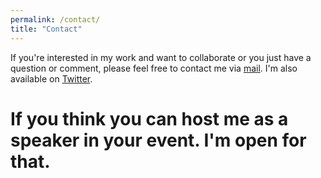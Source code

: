 ```yaml
---
permalink: /contact/
title: "Contact"
---
```


If you're interested in my work and want to collaborate or you just have a question or comment, please feel free to contact me via [mail](mailto:udaykiran.kondreddy@gmail.com).  I'm also available on [Twitter](https://twitter.com/uday_kondreddy).  

# If you think you can host me as a speaker in your event. I'm open for that.

